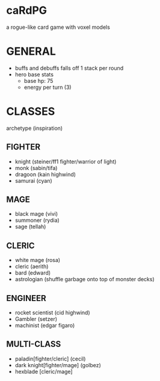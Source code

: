 
# caRdPG

a rogue-like card game with voxel models

# GENERAL

* buffs and debuffs falls off 1 stack per round
* hero base stats
  * base hp: 75
  * energy per turn (3)

# CLASSES

archetype (inspiration)

## FIGHTER

* knight (steiner/ff1 fighter/warrior of light)
* monk (sabin/tifa)
* dragoon (kain highwind)
* samurai (cyan)

## MAGE

* black mage (vivi)
* summoner (rydia)
* sage (tellah)

## CLERIC

* white mage (rosa)
* cleric (aerith)
* bard (edward)
* astrologian (shuffle garbage onto top of monster decks)

## ENGINEER

* rocket scientist (cid highwind)
* Gambler (setzer)
* machinist (edgar figaro)

## MULTI-CLASS

* paladin[fighter/cleric] (cecil)
* dark knight[fighter/mage] (golbez)
* hexblade [cleric/mage]
